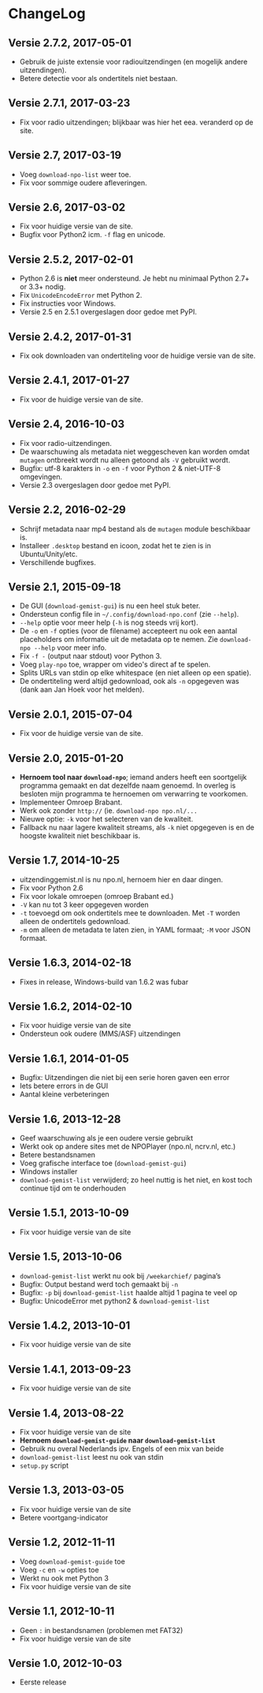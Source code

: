 ChangeLog
=========
Versie 2.7.2, 2017-05-01
------------------------
- Gebruik de juiste extensie voor radiouitzendingen (en mogelijk andere
  uitzendingen).
- Betere detectie voor als ondertitels niet bestaan.

Versie 2.7.1, 2017-03-23
------------------------
- Fix voor radio uitzendingen; blijkbaar was hier het eea. veranderd op de site.

Versie 2.7, 2017-03-19
------------------------
- Voeg `download-npo-list` weer toe.
- Fix voor sommige oudere afleveringen.

Versie 2.6, 2017-03-02
----------------------
- Fix voor huidige versie van de site.
- Bugfix voor Python2 icm. `-f` flag en unicode.

Versie 2.5.2, 2017-02-01
------------------------
- Python 2.6 is **niet** meer ondersteund. Je hebt nu minimaal Python 2.7+ or
  3.3+ nodig.
- Fix `UnicodeEncodeError` met Python 2.
- Fix instructies voor Windows.
- Versie 2.5 en 2.5.1 overgeslagen door gedoe met PyPI.

Versie 2.4.2, 2017-01-31
------------------------
- Fix ook downloaden van ondertiteling voor de huidige versie van de site.

Versie 2.4.1, 2017-01-27
------------------------
- Fix voor de huidige versie van de site.

Versie 2.4, 2016-10-03
----------------------
- Fix voor radio-uitzendingen.
- De waarschuwing als metadata niet weggescheven kan worden omdat `mutagen`
  ontbreekt wordt nu alleen getoond als `-V` gebruikt wordt.
- Bugfix: utf-8 karakters in `-o` en `-f` voor Python 2 & niet-UTF-8 omgevingen.
- Versie 2.3 overgeslagen door gedoe met PyPI.

Versie 2.2, 2016-02-29
----------------------
- Schrijf metadata naar mp4 bestand als de `mutagen` module beschikbaar is.
- Installeer `.desktop` bestand en icoon, zodat het te zien is in
  Ubuntu/Unity/etc.
- Verschillende bugfixes.

Versie 2.1, 2015-09-18
----------------------
- De GUI (`download-gemist-gui`) is nu een heel stuk beter.
- Ondersteun config file in `~/.config/download-npo.conf` (zie `--help`).
- `--help` optie voor meer help (`-h` is nog steeds vrij kort).
- De `-o` en `-f` opties (voor de filename) accepteert nu ook een aantal
  placeholders om informatie uit de metadata op te nemen. Zie `download-npo
  --help` voor meer info.
- Fix `-f -` (output naar stdout) voor Python 3.
- Voeg `play-npo` toe, wrapper om video's direct af te spelen.
- Splits URLs van stdin op elke whitespace (en niet alleen op een spatie).
- De ondertiteling werd altijd gedownload, ook als `-n` opgegeven was (dank aan
  Jan Hoek voor het melden).

Versie 2.0.1, 2015-07-04
------------------------
- Fix voor de huidige versie van de site.

Versie 2.0, 2015-01-20
----------------------
- **Hernoem tool naar `download-npo`**; iemand anders heeft een soortgelijk
  programma gemaakt en dat dezelfde naam genoemd. In overleg is besloten mijn
  programma te hernoemen om verwarring te voorkomen.
- Implementeer Omroep Brabant.
- Werk ook zonder `http://` (ie. `download-npo npo.nl/...`
- Nieuwe optie: `-k` voor het selecteren van de kwaliteit.
- Fallback nu naar lagere kwaliteit streams, als `-k` niet opgegeven is en de
  hoogste kwaliteit niet beschikbaar is.

Versie 1.7, 2014-10-25
----------------------
- uitzendinggemist.nl is nu npo.nl, hernoem hier en daar dingen.
- Fix voor Python 2.6
- Fix voor lokale omroepen (omroep Brabant ed.)
- `-V` kan nu tot 3 keer opgegeven worden
- `-t` toevoegd om ook ondertitels mee te downloaden. Met `-T` worden alleen de
  ondertitels gedownload.
- `-m` om alleen de metadata te laten zien, in YAML formaat; `-M` voor JSON
  formaat.

Versie 1.6.3, 2014-02-18
------------------------
- Fixes in release, Windows-build van 1.6.2 was fubar

Versie 1.6.2, 2014-02-10
------------------------
- Fix voor huidige versie van de site
- Ondersteun ook oudere (MMS/ASF) uitzendingen

Versie 1.6.1, 2014-01-05
------------------------
- Bugfix: Uitzendingen die niet bij een serie horen gaven een error
- Iets betere errors in de GUI
- Aantal kleine verbeteringen

Versie 1.6, 2013-12-28
----------------------
- Geef waarschuwing als je een oudere versie gebruikt
- Werkt ook op andere sites met de NPOPlayer (npo.nl, ncrv.nl, etc.)
- Betere bestandsnamen
- Voeg grafische interface toe (`download-gemist-gui`)
- Windows installer
- `download-gemist-list` verwijderd; zo heel nuttig is het niet, en kost toch
  continue tijd om te onderhouden

Versie 1.5.1, 2013-10-09
------------------------
- Fix voor huidige versie van de site

Versie 1.5, 2013-10-06
----------------------
- `download-gemist-list` werkt nu ook bij `/weekarchief/` pagina’s
- Bugfix: Output bestand werd toch gemaakt bij `-n`
- Bugfix: `-p` bij `download-gemist-list` haalde altijd 1 pagina te veel op
- Bugfix: UnicodeError met python2 & `download-gemist-list`

Versie 1.4.2, 2013-10-01
------------------------
- Fix voor huidige versie van de site

Versie 1.4.1, 2013-09-23
------------------------
- Fix voor huidige versie van de site

Versie 1.4, 2013-08-22
----------------------
- Fix voor huidige versie van de site
- **Hernoem `download-gemist-guide` naar `download-gemist-list`**
- Gebruik nu overal Nederlands ipv. Engels of een mix van beide
- `download-gemist-list` leest nu ook van stdin
- `setup.py` script

Versie 1.3, 2013-03-05
----------------------
- Fix voor huidige versie van de site
- Betere voortgang-indicator

Versie 1.2, 2012-11-11
----------------------
- Voeg `download-gemist-guide` toe
- Voeg `-c` en `-w` opties toe
- Werkt nu ook met Python 3
- Fix voor huidige versie van de site

Versie 1.1, 2012-10-11
----------------------
- Geen `:` in bestandsnamen (problemen met FAT32)
- Fix voor huidige versie van de site

Versie 1.0, 2012-10-03
----------------------
- Eerste release

